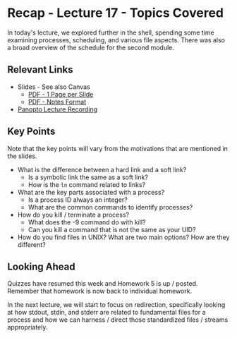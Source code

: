 # Recap - Lecture 17 - Topics Covered

In today's lecture, we explored further in the shell, spending some time examining processes, scheduling, and various file aspects. There was also a broad overview of the schedule for the second module.  

## Relevant Links

* Slides - See also Canvas
   * [PDF - 1 Page per Slide](https://canvas.nd.edu/files/4095737/download?download_frd=1)
   * [PDF - Notes Format](https://canvas.nd.edu/files/4095735/download?download_frd=1)
* [Panopto Lecture Recording](https://notredame.hosted.panopto.com/Panopto/Pages/Viewer.aspx?id=7d5a5796-dbe7-43a6-9b69-b20201154c1c)

## Key Points

Note that the key points will vary from the motivations that are mentioned in the slides.

* What is the difference between a hard link and a soft link?
   * Is a symbolic link the same as a soft link?
   * How is the `ln` command related to links?
* What are the key parts associated with a process?
   * Is a process ID always an integer?
   * What are the common commands to identify processes?
* How do you kill / terminate a process?
   * What does the -9 command do with kill?
   * Can you kill a command that is not the same as your UID?
* How do you find files in UNIX? What are two main options? How are they different?

## Looking Ahead

Quizzes have resumed this week and Homework 5 is up / posted. Remember that homework is now back to individual homework.

In the next lecture, we will start to focus on redirection, specifically looking at how stdout, stdin, and stderr are related to fundamental files for a process and how we can harness / direct those standardized files / streams appropriately. 